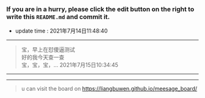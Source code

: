 ### If you are in a hurry, please click the edit button on the right to write this `README.md` and commit it.
* update time :   2021年7月14日11:48:40
---
>宝，早上在怼傻逼测试  
>好的我今天查一查  
>宝，宝，宝，... 2021年7月15日10:34:45  
---  
***
> u can visit the board on <https://liangbuwen.github.io/meesage_board/>    
